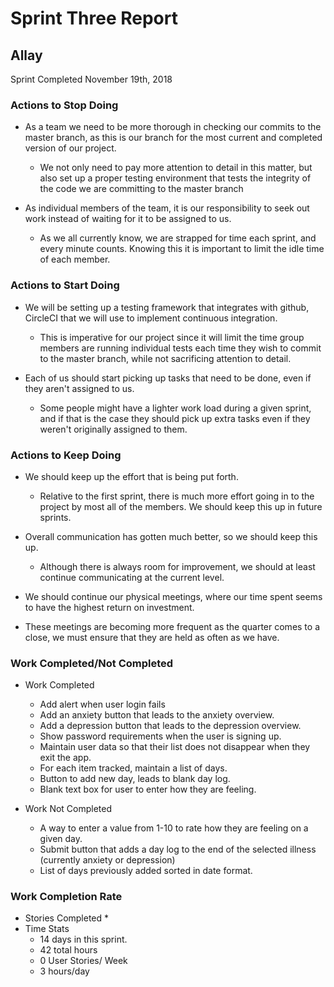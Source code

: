 # Sprint Three Report
## Allay
Sprint Completed November 19th, 2018

### Actions to Stop Doing
* As a team we need to be more thorough in checking our commits to the master branch, as this is our branch for the most current and completed version of our project.
  * We not only need to pay more attention to detail in this matter, but also set up a proper testing environment that tests the integrity of the code we are committing to the master branch

* As individual members of the team, it is our responsibility to seek out work instead of waiting for it to be assigned to us.
  * As we all currently know, we are strapped for time each sprint, and every minute counts. Knowing this it is important to limit the idle time of each member.
  
### Actions to Start Doing
* We will be setting up a testing framework that integrates with github, CircleCI that we will use to implement continuous integration.
  * This is imperative for our project since it will limit the time group members are running individual tests each time they wish to commit to the master branch, while not sacrificing attention to detail.

* Each of us should start picking up tasks that need to be done, even if they aren't assigned to us.
  * Some people might have a lighter work load during a given sprint, and if that is the case they should pick up extra tasks even if they weren't originally assigned to them.
 
### Actions to Keep Doing

* We should keep up the effort that is being put forth.
  * Relative to the first sprint, there is much more effort going in to the project by most all of the members. We should keep this up in future sprints.

* Overall communication has gotten much better, so we should keep this up.
  * Although there is always room for improvement, we should at least continue communicating at the current level.
  
 * We should continue our physical meetings, where our time spent seems to have the highest return on investment.
  * These meetings are becoming more frequent as the quarter comes to a close, we must ensure that they are held as often as we have.

### Work Completed/Not Completed
* Work Completed
  * Add alert when user login fails
  * Add an anxiety button that leads to the anxiety overview.
  * Add a depression button that leads to the depression overview.
  * Show password requirements when the user is signing up.
  * Maintain user data so that their list does not disappear when they exit the app.
  * For each item tracked, maintain a list of days.
  * Button to add new day, leads to blank day log.
  * Blank text box for user to enter how they are feeling.

* Work Not Completed
  * A way to enter a value from 1-10 to rate how they are feeling on a given day.
  * Submit button that adds a day log to the end of the selected illness (currently anxiety or depression)
  * List of days previously added sorted in date format.

### Work Completion Rate
* Stories Completed
  * 
* Time Stats
  * 14 days in this sprint.
  * 42 total hours
  * 0 User Stories/ Week
  * 3 hours/day
